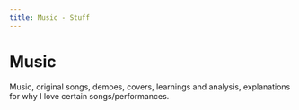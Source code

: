 ```yaml
---
title: Music - Stuff
---
```


# Music

<div id="start" class="section">

Music, original songs, demoes, covers, learnings and analysis, explanations for why I love certain songs/performances.

</div>
